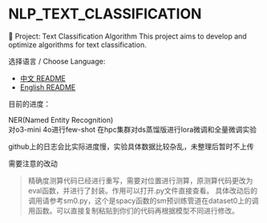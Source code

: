 # NLP_TEXT_CLASSIFICATION
📌 Project: Text Classification Algorithm This project aims to develop and optimize algorithms for text classification.

选择语言 / Choose Language:
- [中文 README](./Readme/README_zh.md)
- [English README](./Readme/README_en.md)
  
目前的进度：  

NER(Named Entity Recognition)  
对o3-mini 4o进行few-shot
在hpc集群对ds蒸馏版进行lora微调和全量微调实验

github上的日志会比实际进度慢，实验具体数据比较杂乱，未整理后暂时不上传  


需要注意的改动
>精确度测算代码已经进行重写，需要对位置进行测算，原测算代码更改为eval函数，并进行了封装。作用可以打开.py文件直接查看。
>具体改动后的调用请参考sm0.py，这个是spacy函数的sm预训练管道在dataset0上的调用函数。可以直接复制粘贴到你们的代码再根据模型不同进行修改。
